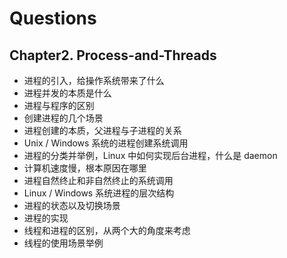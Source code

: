 # Questions

## Chapter2. Process-and-Threads

* 进程的引入，给操作系统带来了什么
* 进程并发的本质是什么
* 进程与程序的区别
* 创建进程的几个场景
* 进程创建的本质，父进程与子进程的关系
* Unix / Windows 系统的进程创建系统调用
* 进程的分类并举例，Linux 中如何实现后台进程，什么是 daemon
* 计算机速度慢，根本原因在哪里
* 进程自然终止和非自然终止的系统调用
* Linux / Windows 系统进程的层次结构
* 进程的状态以及切换场景
* 进程的实现
* 线程和进程的区别，从两个大的角度来考虑
* 线程的使用场景举例

